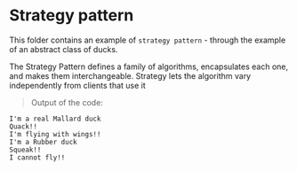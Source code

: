 # Strategy pattern

This folder contains an example of `strategy pattern` - through the example of an abstract class of ducks.

The Strategy Pattern defines a family of algorithms, encapsulates each one, and makes them interchangeable. Strategy lets the algorithm vary independently from clients that use it

> Output of the code:

```
I'm a real Mallard duck
Quack!!
I'm flying with wings!!
I'm a Rubber duck
Squeak!!
I cannot fly!!
```
